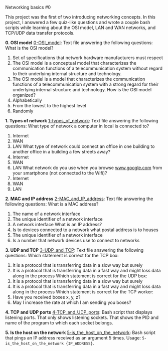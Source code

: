 Networking basics #0

This project was the first of two introducing networking concepts. In this project, I answered a few quiz-like questions and wrote a couple bash scripts while learning about the OSI model, LAN and WAN networks, and TCP/UDP data transfer protocols.

**0. OSI model**
  [0-OSI_model](./0-OSI_model): Text file answering the following questions:
  What is the OSI model?
  1. Set of specifications that network hardware manufacturers must respect
  2. The OSI model is a conceptual model that characterizes the communication functions of a telecommunication system without regard to their underlying internal structure and technology.
  3. The OSI model is a model that characterizes the communication functions of a telecommunication system with a strong regard for their underlying internal structure and technology.
  How is the OSI model organized?
  1. Alphabetically
  2. From the lowest to the highest level
  3. Randomly

**1. Types of network**
  [1-types_of_network](./1-types_of_network): Text file answering the following questions:
  What type of network a computer in local is connected to?
  1. Internet
  2. WAN
  3. LAN
  What type of network could connect an office in one building to another office in a building a few streets away?
  1. Internet
  2. WAN
  3. LAN
  What network do you use when you browse www.google.com from your smartphone (not connected to the Wifi)?
  1. Internet
  2. WAN
  3. LAN

**2. MAC and IP address**
  [2-MAC_and_IP_address](./2-MAC_and_IP_address): Text file answering the following questions:
  What is a MAC address?
  1. The name of a network interface
  2. The unique identifier of a network interface
  3. A network interface
  What is an IP address?
  1. Is to devices connected to a network what postal address is to houses
  2. The unique identifier of a network interface
  3. Is a number that network devices use to connect to networks

**3. UDP and TCP**
  [3-UDP_and_TCP](./3-UDP_and_TCP): Text file answering the following questions:
  Which statement is correct for the TCP box:
  1. It is a protocol that is transferring data in a slow way but surely
  2. It is a protocol that is transferring data in a fast way and might loss data along in the process
  Which statement is correct for the UDP box:
  1. It is a protocol that is transferring data in a slow way but surely
  2. It is a protocol that is transferring data in a fast way and might loss data along in the process
  Which statement is correct for the TCP worker:
  1. Have you received boxes x, y, z?
  2. May I increase the rate at which I am sending you boxes?

**4. TCP and UDP ports**
  [4-TCP_and_UDP_ports](./4-TCP_and_UDP_ports): Bash script that displays listening ports.
  That only shows listening sockets.
  That shows the PID and name of the program to which each socket belongs.

 **5. Is the host on the network**
 [5-is_the_host_on_the_network](./5-is_the_host_on_the_network): Bash script that pings an IP address received as an argument 5 times.
 Usage: `5-is_the_host_on_the_network {IP_ADDRESS}`.
